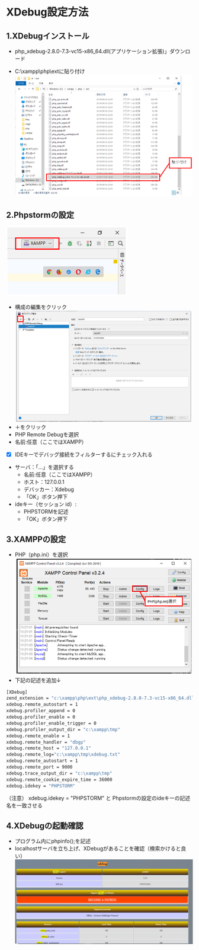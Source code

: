 # XDebug設定方法

## 1.XDebugインストール

* php_xdebug-2.8.0-7.3-vc15-x86_64.dll(アプリケーション拡張)」ダウンロード

* C:\xampp\php\extに貼り付け  
 ![画像1](img/gazo1.PNG)

## 2.Phpstormの設定  

 ![画像2](img/gazo2.PNG)
* 構成の編集をクリック  
 ![画像3](img/gazo3.PNG)
* ＋をクリック
* PHP Remote Debugを選択
* 名前:任意（ここではXAMPP）
  
* [x] IDEキーでデバッグ接続をフィルターするにチェック入れる  
* サーバ：「...」を選択する
  * 名前:任意（ここではXAMPP）
  * ホスト：127.0.0.1
  * デバッカー：Xdebug
  * 「OK」ボタン押下
* ideキー（セッション id）:
  * PHPSTORMを記述
  * 「OK」ボタン押下
  
## 3.XAMPPの設定

* PHP（php.ini）を選択  
 ![画像4](img/gazo4.PNG)  
* 下記の記述を追加↓  
  
```bash
[XDebug]  
zend_extension = "c:\xampp\php\ext\php_xdebug-2.8.0-7.3-vc15-x86_64.dll"  
xdebug.remote_autostart = 1  
xdebug.profiler_append = 0  
xdebug.profiler_enable = 0  
xdebug.profiler_enable_trigger = 0  
xdebug.profiler_output_dir = "c:\xampp\tmp"  
xdebug.remote_enable = 1  
xdebug.remote_handler = "dbgp"  
xdebug.remote_host = "127.0.0.1"  
xdebug.remote_log="c:\xampp\tmp\xdebug.txt"  
xdebug.remote_autostart = 1  
xdebug.remote_port = 9000  
xdebug.trace_output_dir = "c:\xampp\tmp"  
xdebug.remote_cookie_expire_time = 36000  
xdebug.idekey = "PHPSTORM"  
```

（注意） xdebug.idekey = "PHPSTORM" と Phpstormの設定のideキーの記述名を一致させる

## 4.XDebugの起動確認

* プログラム内にphpinfo();を記述
* localhostサーバを立ち上げ、XDebugがあることを確認（検索かけると良い）  
 ![画像5](img/gazo5.PNG)
